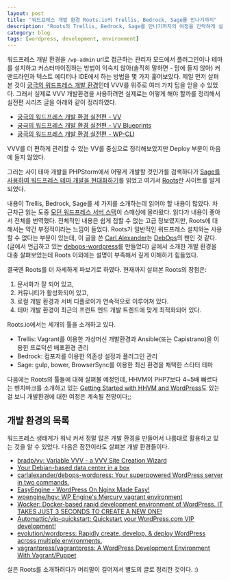 ```yaml
---
layout: post
title: "워드프레스 개발 환경 Roots.io의 Trellis, Bedrock, Sage를 만나기까지"
description: "Roots의 Trellis, Bedrock, Sage를 만나기까지의 여정을 간략하게 설명하고, 살펴본 개발 환경들을 정리했다."
category: blog
tags: [wordpress, development, environment]
---
```


워드프레스 개발 환경을 `/wp-admin` url로 접근하는 관리자 모드에서 플러그인이나 테마를 설치하고 커스터마이징하는 방법이 익숙지 않아(솔직히 말하면 - 맘에 들지 않아) 커맨드라인과 텍스트 에디터나 IDE에서 하는 방법을 몇 가지 훑어보았다. 제일 먼저 살펴본 것이 [궁극의 워드프레스 개발 환경](http://nolboo.kim/blog/2016/04/29/ultimate-wordpress-development-environment/)인데 VVV를 위주로 여러 가지 팁을 얻을 수 있었다. 그래서 실제로 VVV 개발환경을 사용하려면 실제로는 어떻게 해야 할까를 정리해서 실전편 시리즈 글을 아래와 같이 정리하였다.

* [궁극의 워드프레스 개발 환경 실전편 - VV](http://nolboo.github.io/blog/2016/05/10/ultimate-wordpress-development-environment-vv/) 
* [궁극의 워드프레스 개발 환경 실전편 - VV Blueprints](http://nolboo.github.io/blog/2016/05/14/ultimate-wordpress-development-environment-vv-blueprints/)
* [궁극의 워드프레스 개발 환경 실전편 - WP-CLI](http://nolboo.kim/blog/2016/05/16/ultimate-wordpress-development-environment-wp-cli/)

VVV를 더 편하게 관리할 수 있는 VV를 중심으로 정리해보았지만 Deploy 부분이 마음에 들지 않았다.

그러는 사이 테마 개발을 PHPStorm에서 어떻게 개발할 것인가를 검색하다가 
[Sage를 사용하여 워드프레스 테마 개발을 현대화하기](http://nolboo.kim/blog/2016/05/19/modernizing-wordpress-theme-development-with-sage/)를 읽었고 여기서 [Roots](https://roots.io/)란 사이트를 알게 되었다.

내용이 Trellis, Bedrock, Sage를 세 가지를 소개하는데 읽어야 할 내용이 많았다. 차근차근 읽는 도중 [모던 워드프레스 서버 스택](http://nolboo.kim/blog/2016/05/31/modern-wordpress-server-stack/)이 스매싱에 올라왔다. 읽다가 내용이 좋아서 전체를 번역했다. 전체적인 내용은 쉽게 접할 수 없는 고급 정보였지만, Roots에 대해서는 약간 부정적이라는 느낌이 들었다. Roots가 일반적인 워드프레스 설치와는 사용할 수 없다는 부분이 있는데, 이 글을 쓴 [Carl Alexander](https://carlalexander.ca/)는 [DebOps](http://debops.org/)의 팬인 것 같다.(글에서 언급하고 있는 [debops-wordpress](https://github.com/carlalexander/debops-wordpress)를 만들었다) 글에서 소개한 개발 환경을 대충 살펴보았는데 Roots 이외에는 설명이 부족해서 깊게 이해하기 힘들었다.

결국엔 Roots를 더 자세하게 파보기로 하였다. 현재까지 살펴본 Roots의 장점은:

1. 문서화가 잘 되어 있고,
2. 커뮤니티가 활성화되어 있고,
3. 로컬 개발 환경과 서버 디플로이가 연속적으로 이루어져 있다.
4. 테마 개발 환경이 최근의 프런트 엔드 개발 트렌드에 맞게 최적화되어 있다.

Roots.io에서는 세개의 툴을 소개하고 있다.

* Trellis: Vagrant를 이용한 가상머신 개발환경과 Ansible(또는 Capistrano)을 이용한 프로덕션 배포환경 관리
* Bedrock: 컴포저를 이용한 의존성 설정과 플러그인 관리
* Sage: gulp, bower, BrowserSync를 이용한 최신 환경을 채택한 스타터 테마

다음에는 Roots의 툴들에 대해 살펴볼 예정인데, HHVM이 PHP7보다 4~5배 빠르다는 벤치마크를 소개하고 있는 [Getting Started with HHVM and WordPress](https://www.sitepoint.com/hhvm-and-wordpress/)도 있는 걸 보니 개발환경에 대한 여정은 계속될 전망이다;;

## 개발 환경의 목록

워드프레스 생태계가 워낙 커서 정말 많은 개발 환경을 만들어서 나름대로 활용하고 있는 것을 알 수 있었다. 다음은 잠깐이라도 살펴본 개발 환경들이다.

* [bradp/vv: Variable VVV - a VVV Site Creation Wizard](https://github.com/bradp/vv)
* [Your Debian-based data center in a box](http://debops.org/)
* [carlalexander/debops-wordpress: Your superpowered WordPress server in two commands.](https://github.com/carlalexander/debops-wordpress)
* [EasyEngine - WordPress On Nginx Made Easy!](https://easyengine.io/)
* [wpengine/hgv: WP Engine's Mercury vagrant environment](https://github.com/wpengine/hgv)
* [Wocker: Docker-based rapid development environment of WordPress. IT TAKES JUST 3 SECONDS TO CREATE A NEW ONE!](http://wckr.github.io/)
* [Automattic/vip-quickstart: Quickstart your WordPress.com VIP development!](https://github.com/Automattic/vip-quickstart)
* [evolution/wordpress: Rapidly create, develop, & deploy WordPress across multiple environments.](https://github.com/evolution/wordpress)
* [vagrantpress/vagrantpress: A WordPress Development Environment With Vagrant/Puppet](https://github.com/vagrantpress/vagrantpress)

실은 Roots를 소개하려다가 머리말이 길어져서 별도의 글로 정리한 것이다. :)



